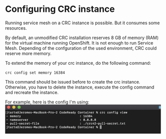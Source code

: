 # Configuring CRC instance

Running service mesh on a CRC instance is possible. But it consumes some resources. 

By default, an unmodified CRC installation reserves 8 GB of memory (RAM) for the virtual machine running OpenShift. It is not enough to run Service Mesh. Depending of the confguration of the used environment, CRC could reserve more memory.

To extend the memory of your crc instance, do the following command:
```
crc config set memory 16384
``` 

This command should be issued before to create the crc instance. Otherwise, you have to delete the instance, execute the config command and recreate the instance. 

For example, here is the config I'm using:
![crc config](./images/crc_status.png)
